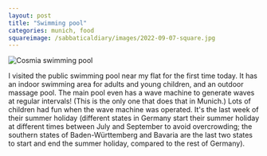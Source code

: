 ```yaml
---
layout: post
title: "Swimming pool"
categories: munich, food
squareimage: /sabbaticaldiary/images/2022-09-07-square.jpg
---
```

<img src="/sabbaticaldiary/images/2022-09-07.jpg" alt="Cosmia swimming pool" class="center">

I visited the public swimming pool near my flat for the first time today. It has an indoor swimming area for adults and young children, and an outdoor massage pool. The main pool even has a wave machine to generate waves at regular intervals! (This is the only one that does that in Munich.) Lots of children had fun when the wave machine was operated. It's the last week of their summer holiday (different states in Germany start their summer holiday at different times between July and September to avoid overcrowding; the southern states of Baden-Württemberg and Bavaria are the last two states to start and end the summer holiday, compared to the rest of Germany).